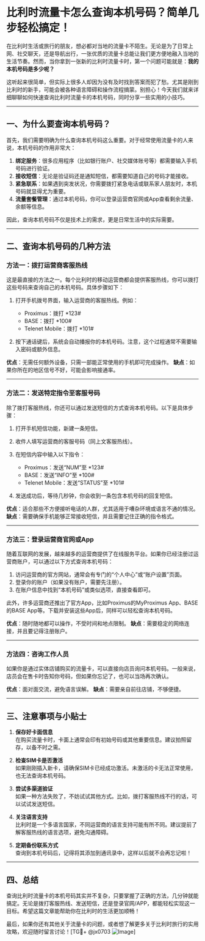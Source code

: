 # 比利时流量卡怎么查询本机号码？简单几步轻松搞定！

在比利时生活或旅行的朋友，想必都对当地的流量卡不陌生。无论是为了日常上网、社交聊天，还是导航出行，一张优质的流量卡总能让我们更方便地融入当地的生活节奏。然而，当你拿到一张新的比利时流量卡时，第一个问题可能就是：**我的本机号码是多少呢？**

这听起来很简单，但实际上很多人却因为没有及时找到答案而犯了愁。尤其是刚到比利时的新手，可能会被各种语言障碍和操作流程搞蒙。别担心！今天我们就来详细聊聊如何快速查询比利时流量卡的本机号码，同时分享一些实用的小技巧。

---

## 一、为什么要查询本机号码？

首先，我们需要明确为什么查询本机号码这么重要。对于经常使用流量卡的人来说，本机号码的作用非常大：

1. **绑定服务**：很多应用程序（比如银行账户、社交媒体账号等）都需要输入手机号码进行验证。
2. **接收短信**：无论是验证码还是通知短信，都需要知道自己的号码才能接收。
3. **紧急联系**：如果遇到突发状况，你需要拨打紧急电话或联系家人朋友时，本机号码就显得尤为重要。
4. **流量套餐管理**：通过本机号码，你可以登录运营商官网或App查看剩余流量、余额等信息。

因此，查询本机号码不仅是技术上的需求，更是日常生活中的实际需要。

---

## 二、查询本机号码的几种方法

### 方法一：拨打运营商客服热线

这是最直接的方法之一。每个比利时的移动运营商都会提供客服热线，你可以拨打这些号码来查询自己的本机号码。具体步骤如下：

1. 打开手机拨号界面，输入运营商的客服热线。例如：
   - Proximus：拨打 *123#
   - BASE：拨打 *100#
   - Telenet Mobile：拨打 *101#

2. 按下通话键后，系统会自动播报你的本机号码。注意，这个过程通常不需要输入密码或额外信息。

**优点**：无需任何额外设备，只需一部能正常使用的手机即可完成操作。
**缺点**：如果你所在的地区信号不好，可能会影响接通率。

---

### 方法二：发送特定指令至客服号码

除了拨打客服热线，你还可以通过发送短信的方式查询本机号码。以下是具体步骤：

1. 打开手机短信功能，新建一条短信。
2. 收件人填写运营商的客服号码（同上文客服热线）。
3. 在短信内容中输入以下指令：
   - Proximus：发送“NUM”至 *123#
   - BASE：发送“INFO”至 *100#
   - Telenet Mobile：发送“STATUS”至 *101#

4. 发送成功后，等待几秒钟，你会收到一条包含本机号码的回复短信。

**优点**：适合那些不方便接听电话的人群，尤其适用于嘈杂环境或语言不通的情况。
**缺点**：需要确保手机能够正常接收短信，并且需要记住正确的指令格式。

---

### 方法三：登录运营商官网或App

随着互联网的发展，越来越多的运营商提供了在线服务平台。如果你已经注册过运营商账户，可以通过以下方式查询本机号码：

1. 访问运营商的官方网站，通常会有专门的“个人中心”或“账户设置”页面。
2. 登录你的账户（如果没有账户，需要先注册）。
3. 在账户信息中找到“本机号码”或类似选项，直接查看即可。

此外，许多运营商还推出了官方App，比如Proximus的MyProximus App、BASE的BASE App等。下载并安装这些App后，同样可以轻松查询本机号码。

**优点**：随时随地都可以操作，不受时间和地点限制。
**缺点**：需要稳定的网络连接，并且要记得注册账户。

---

### 方法四：咨询工作人员

如果你是通过实体店铺购买的流量卡，可以直接向店员询问本机号码。一般来说，店员会在售卡时告知你号码，但如果你忘记了，也可以当场再次确认。

**优点**：面对面交流，避免语言误解。
**缺点**：需要亲自前往店铺，不够便捷。

---

## 三、注意事项与小贴士

1. **保存好卡面信息**  
   在购买流量卡时，卡面上通常会印有初始号码或其他重要信息。建议拍照留存，以备不时之需。

2. **检查SIM卡是否激活**  
   如果刚刚插入新卡，请确保SIM卡已经成功激活。未激活的卡无法正常使用，也无法查询本机号码。

3. **尝试多渠道验证**  
   如果一种方法失败了，不妨试试其他方式。比如，拨打客服热线不行的话，可以试试发送短信。

4. **关注语言支持**  
   比利时是一个多语言国家，不同运营商的语言支持可能有所不同。建议提前了解客服热线的语言选项，避免沟通障碍。

5. **定期备份联系方式**  
   查询到本机号码后，记得将其添加到通讯录中，这样以后就不会再忘记啦！

---

## 四、总结

查询比利时流量卡的本机号码其实并不复杂，只要掌握了正确的方法，几分钟就能搞定。无论是拨打客服热线、发送短信，还是登录官网/APP，都能轻松实现这一目标。希望这篇文章能帮助你在比利时的生活更加顺畅！

最后，如果你还有其他关于流量卡的问题，或者想了解更多关于比利时旅行的实用攻略，欢迎随时留言讨论！[TG💪+ @jx0703 ![Image](https://github.com/user-attachments/assets/dbca1d08-cadb-493c-b0ec-ad6f7a83f270)]